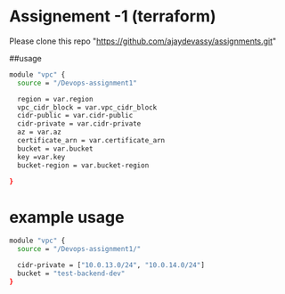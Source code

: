 # Assignement -1 (terraform)

Please clone this repo "https://github.com/ajaydevassy/assignments.git"

##usage

```bash
module "vpc" {
  source = "/Devops-assignment1"

  region = var.region
  vpc_cidr_block = var.vpc_cidr_block
  cidr-public = var.cidr-public
  cidr-private = var.cidr-private
  az = var.az
  certificate_arn = var.certificate_arn
  bucket = var.bucket
  key =var.key
  bucket-region = var.bucket-region

}
```
# example usage

```bash
module "vpc" {
  source = "/Devops-assignment1/"

  cidr-private = ["10.0.13.0/24", "10.0.14.0/24"]
  bucket = "test-backend-dev"
}  
```
